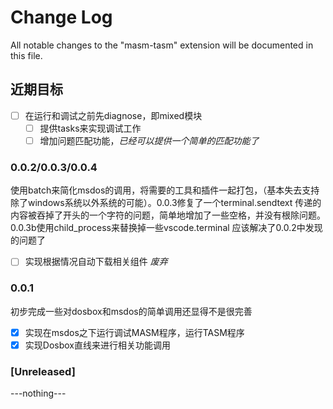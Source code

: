 # Change Log

All notable changes to the "masm-tasm" extension will be documented in this file.

## 近期目标

- [ ] 在运行和调试之前先diagnose，即mixed模块
  - [ ] 提供tasks来实现调试工作
  - [ ] 增加问题匹配功能，*已经可以提供一个简单的匹配功能了*

### 0.0.2/0.0.3/0.0.4

使用batch来简化msdos的调用，将需要的工具和插件一起打包，（基本失去支持除了windows系统以外系统的可能）。0.0.3修复了一个terminal.sendtext 传递的内容被吞掉了开头的一个字符的问题，简单地增加了一些空格，并没有根除问题。0.0.3b使用child_process来替换掉一些vscode.terminal 应该解决了0.0.2中发现的问题了

- [ ] 实现根据情况自动下载相关组件 *废弃*

### 0.0.1

初步完成一些对dosbox和msdos的简单调用还显得不是很完善

- [x] 实现在msdos之下运行调试MASM程序，运行TASM程序
- [x] 实现Dosbox直线来进行相关功能调用

### [Unreleased]

---nothing---
